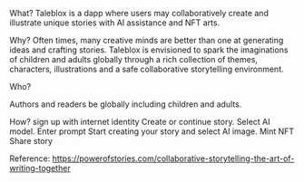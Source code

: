 What? Taleblox is a dapp where users may collaboratively create and illustrate unique stories with AI assistance and NFT arts.

Why? 
Often times, many creative minds are better than one at generating ideas and crafting stories. Taleblox is envisioned to spark  the imaginations  of children and adults globally through a rich collection of themes, characters, illustrations and a safe collaborative storytelling environment.

Who?

Authors and readers be globally including children and adults.

How?
sign up with internet identity
Create or continue story.
Select AI model.
Enter prompt
Start creating your story and select AI image.
Mint NFT
Share story


Reference: https://powerofstories.com/collaborative-storytelling-the-art-of-writing-together
